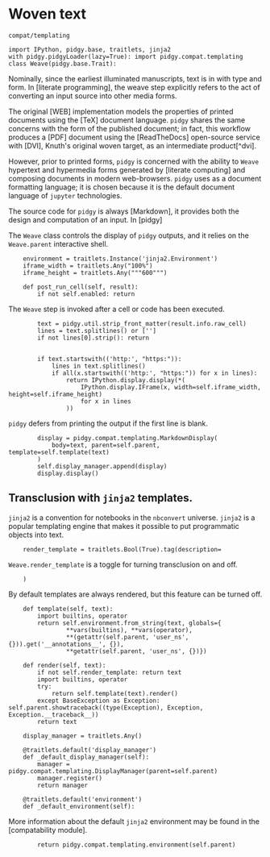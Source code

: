# Woven text

```{toctree}
compat/templating
```

    import IPython, pidgy.base, traitlets, jinja2
    with pidgy.pidgyLoader(lazy=True): import pidgy.compat.templating
    class Weave(pidgy.base.Trait):

Nominally, since the earliest illuminated manuscripts, text is in with type and form. In [literate programming], the weave step explicitly refers to the act of converting an input source into other media forms.

The original [WEB] implementation models the properties of printed documents using the [TeX] document language.
`pidgy` shares the same concerns with the form of the published document; in fact, this workflow produces a [PDF] document using the [ReadTheDocs] open-source service with [DVI], Knuth's original woven target, as an intermediate product[^dvi].

However, prior to printed forms, `pidgy` is concerned with the ability to `Weave` hypertext and hypermedia forms generated by [literate computing] and composing documents in modern web-browsers. `pidgy` uses as a document formatting language; it is chosen because it is the default document language of `jupyter` technologies.

The source code for `pidgy` is always [Markdown], it provides both the design and computation of an input. In [pidgy]

The `Weave` class controls the display of `pidgy` outputs, and it relies on the `Weave.parent` interactive shell.

        environment = traitlets.Instance('jinja2.Environment')
        iframe_width = traitlets.Any("100%")
        iframe_height = traitlets.Any("""600""")

        def post_run_cell(self, result):
            if not self.enabled: return

The `Weave` step is invoked after a cell or code has been executed.

            text = pidgy.util.strip_front_matter(result.info.raw_cell)
            lines = text.splitlines() or ['']
            if not lines[0].strip(): return


            if text.startswith(('http:', "https:")):
                lines in text.splitlines()
                if all(x.startswith(('http:', "https:")) for x in lines):
                    return IPython.display.display(*(
                        IPython.display.IFrame(x, width=self.iframe_width, height=self.iframe_height) 
                        for x in lines
                    ))

`pidgy` defers from printing the output if the first line is blank.

            display = pidgy.compat.templating.MarkdownDisplay(
                body=text, parent=self.parent, template=self.template(text)
            )
            self.display_manager.append(display)
            display.display()

## Transclusion with `jinja2` templates.

`jinja2` is a convention for notebooks in the `nbconvert` universe. `jinja2` is a popular templating engine that makes it possible to put programmatic objects into text.

        render_template = traitlets.Bool(True).tag(description=

`Weave.render_template` is a toggle for turning transclusion on and off.

        )

By default templates are always rendered, but this feature can be turned off.

        def template(self, text):
            import builtins, operator
            return self.environment.from_string(text, globals={
                    **vars(builtins), **vars(operator),
                    **(getattr(self.parent, 'user_ns', {})).get('__annotations__', {}),
                    **getattr(self.parent, 'user_ns', {})})

        def render(self, text):
            if not self.render_template: return text
            import builtins, operator
            try:
                return self.template(text).render()
            except BaseException as Exception: self.parent.showtraceback((type(Exception), Exception, Exception.__traceback__))
            return text

        display_manager = traitlets.Any()

        @traitlets.default('display_manager')
        def _default_display_manager(self):
            manager = pidgy.compat.templating.DisplayManager(parent=self.parent)
            manager.register()
            return manager

        @traitlets.default('environment')
        def _default_environment(self):

More information about the default `jinja2` environment may be found in the [compatability module].

            return pidgy.compat.templating.environment(self.parent)
